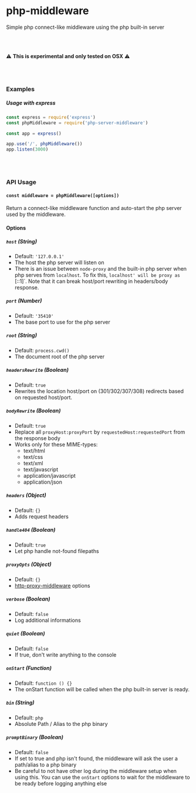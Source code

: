 # php-middleware
Simple php connect-like middleware using the php built-in server

<br><br>

:warning: __This is experimental and only tested on OSX__ :warning:

<br><br>

### Examples

##### Usage with express
```js
const express = require('express')
const phpMiddleware = require('php-server-middleware')

const app = express()

app.use('/', phpMiddleware())
app.listen(3000)

```

<br><br>

### API Usage
#### `const middleware = phpMiddleware([options])`
Return a connect-like middleware function and auto-start the php server used by the middleware.

#### Options
##### `host` (String)
* Default: `'127.0.0.1'`
* The host the php server will listen on
* There is an issue between `node-proxy` and the built-in php server when php serves from `localhost`. To fix this, `localhost' will be proxy as `[::1]`. Note that it can break host/port rewriting in headers/body response.

##### `port` (Number)
* Default: `'35410'`
* The base port to use for the php server

##### `root` (String)
* Default: `process.cwd()`
* The document root of the php server

##### `headersRewrite` (Boolean)
* Default: `true`
* Rewrites the location host/port on (301/302/307/308) redirects based on requested host/port.

##### `bodyRewrite` (Boolean)
* Default: `true`
* Replace all `proxyHost:proxyPort` by `requestedHost:requestedPort` from the response body
* Works only for these MIME-types:
    - text/html
    - text/css
    - text/xml
    - text/javascript
    - application/javascript
    - application/json

##### `headers` (Object)
* Default: `{}`
* Adds request headers

##### `handle404` (Boolean)
* Default: `true`
* Let php handle not-found filepaths

##### `proxyOpts` (Object)
* Default: `{}`
* [http-proxy-middleware](https://www.npmjs.com/package/http-proxy-middleware) options

##### `verbose` (Boolean)
* Default: `false`
* Log additional informations

##### `quiet` (Boolean)
* Default: `false`
* If true, don't write anything to the console

##### `onStart` (Function)
* Default: `function () {}`
* The onStart function will be called when the php built-in server is ready.

##### `bin` (String)
* Default: `php`
* Absolute Path / Alias to the php binary

##### `promptBinary` (Boolean)
* Default: `false`
* If set to true and php isn't found, the middleware will ask the user a path/alias to a php binary
* Be careful to not have other log during the middleware setup when using this. You can use the `onStart` options to wait for the middleware to be ready before logging anything else
